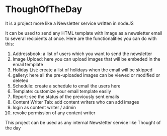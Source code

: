 # ThoughOfTheDay
It is a project more like a Newsletter service written in nodeJS

It can be used to send any HTML template with Image as a newsletter email to several recipients at once.
Here are the functionalities you can do with this:

1. Addressbook: a list of users which you want to send the newsletter
2. Image Upload: here you can upload images that will be embeded in the email template
3. Holiday List: create a list of holidays when the email will be skipped
4. gallery: here all the pre-uploaded images can be viewed or modified or deleted
5. Schedule: create a schedule to email the users here
6. Template: customize your email template easily
7. Report: see the status of the previously sent emails
8. Content Writer Tab: add content writers who can add images
9. login as content writer / admin
10. revoke permission of any content writer

This project can be used as any internal Newsletter service like Thought of the day
